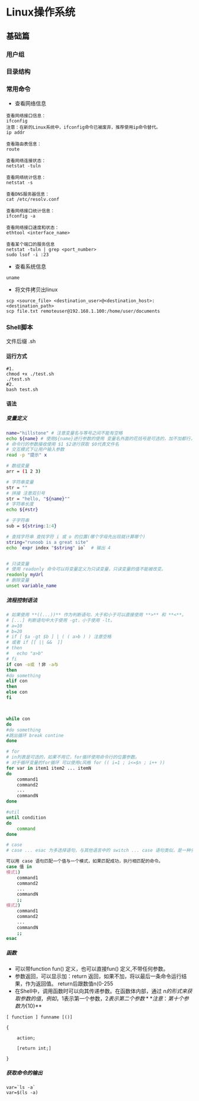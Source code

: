 # Linux操作系统

## 基础篇

### 用户组

### 目录结构

### 常用命令

- 查看网络信息

```
查看网络接口信息：
ifconfig
注意：在新的Linux系统中，ifconfig命令已被废弃，推荐使用ip命令替代。
ip addr

查看路由表信息：
route

查看网络连接状态：
netstat -tuln

查看网络统计信息：
netstat -s

查看DNS服务器信息：
cat /etc/resolv.conf

查看网络接口统计信息：
ifconfig -a

查看网络接口速度和状态：
ethtool <interface_name>

查看某个端口的服务信息 
netstat -tuln | grep <port_number>
sudo lsof -i :23
```

- 查看系统信息

```
uname
```

- 将文件拷贝出linux

```
scp <source_file> <destination_user>@<destination_host>:<destination_path>
scp file.txt remoteuser@192.168.1.100:/home/user/documents
```



### Shell脚本

文件后缀 .sh

#### 运行方式

```
#1.
chmod +x ./test.sh
./test.sh
#2.
bash test.sh
```

#### 语法

##### 变量定义

```bash
name="hillstone" # 注意变量名与等号之间不能有空格
echo ${name} # 使用${name}进行参数的使用 变量名外面的花括号是可选的，加不加都行，加花括号是为了帮助解释器识别变量的边界
# 命令行的参数接收使用 $1 $2进行获取 $0代表文件名
# 交互模式下让用户输入参数 
read -p "提示" x

# 数组变量
arr = (1 2 3)

# 字符串变量
str = ""
# 拼接 注意双引号
str = "hello, "${name}"" 
# 字符串长度
echo ${#str}

# 子字符串 
sub = ${string:1:4}

# 查找字符串 查找字符 i 或 o 的位置(哪个字母先出现就计算哪个)
string="runoob is a great site"
echo `expr index "$string" io`  # 输出 4


# 只读变量
# 使用 readonly 命令可以将变量定义为只读变量，只读变量的值不能被改变。
readonly myUrl
# 删除变量
unset variable_name

```

##### 流程控制语法

```bash
# 如果使用 **((...))** 作为判断语句，大于和小于可以直接使用 **>** 和 **<**。
# [...] 判断语句中大于使用 -gt，小于使用 -lt。
# a=10
# b=20
# if [ $a -gt $b ] | ( ( a>b ) ) 注意空格
# 或者 if [[ || &&  ]]
# then
# 	echo "a>b"
# fi
if con -o或 ！非 -a与
then
#do something
elif con
then
else con
fi



while con
do
#do something
#跳出循环 break contine
done

# for
# in列表是可选的，如果不用它，for循环使用命令行的位置参数。
# 对于循环变量的for循环 可以使用c风格 for (( i=1 ; i<=$n ; i++ )) 
for var in item1 item2 ... itemN
do
    command1
    command2
    ...
    commandN
done

#util
until condition
do
    command
done

# case
# case ... esac 为多选择语句，与其他语言中的 switch ... case 语句类似，是一种多分支选择结构，每个 case 分支用右圆括号开始，用两个分号 ;; 表示 break，即执行结束，跳出整个 case ... esac 语句，esac（就是 case 反过来）作为结束标记。

可以用 case 语句匹配一个值与一个模式，如果匹配成功，执行相匹配的命令。
case 值 in
模式1)
    command1
    command2
    ...
    commandN
    ;;
模式2)
    command1
    command2
    ...
    commandN
    ;;
esac

```

##### 函数

- 可以带function fun() 定义，也可以直接fun() 定义,不带任何参数。
- 参数返回，可以显示加：return 返回，如果不加，将以最后一条命令运行结果，作为返回值。 return后跟数值n(0-255
- 在Shell中，调用函数时可以向其传递参数。在函数体内部，通过 $n 的形式来获取参数的值，例如，$1表示第一个参数，$2表示第二个参数 **注意：第十个参数为${10}**

```
[ function ] funname [()]

{

    action;

    [return int;]

}
```

##### 获取命令的输出

```
var=`ls -a`
var=$(ls -a)
```

